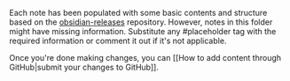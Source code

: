 
Each note has been populated with some basic contents and structure based on the [obsidian-releases]() repository. However, notes in this folder might have missing information. 
Substitute any #placeholder tag with the required information or comment it out if it's not applicable.

Once you're done making changes, you can [[How to add content through GitHub|submit your changes to GitHub]].